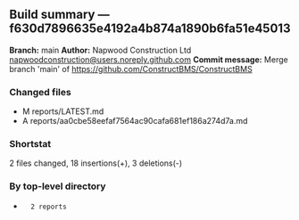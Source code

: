 ## Build summary — f630d7896635e4192a4b874a1890b6fa51e45013

**Branch:** main
**Author:** Napwood Construction Ltd <napwoodconstruction@users.noreply.github.com>
**Commit message:** Merge branch 'main' of https://github.com/ConstructBMS/ConstructBMS

### Changed files
 - M	reports/LATEST.md
 - A	reports/aa0cbe58eefaf7564ac90cafa681ef186a274d7a.md

### Shortstat
 2 files changed, 18 insertions(+), 3 deletions(-)

### By top-level directory
 -       2 reports
